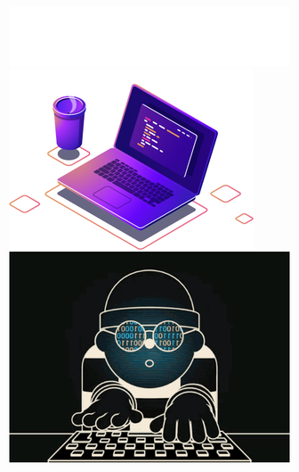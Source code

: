 <img src="./animated.svg" alt="SVG Animation">
<img src="computer-illustration.png" alt="SVG Animation">
<img src="68747470733a2f2f6d656469612e74656e6f722e636f6d2f726550446644574f33586f41414141642f6861636b696e672e676966.gif" alt="SVG Animation">
